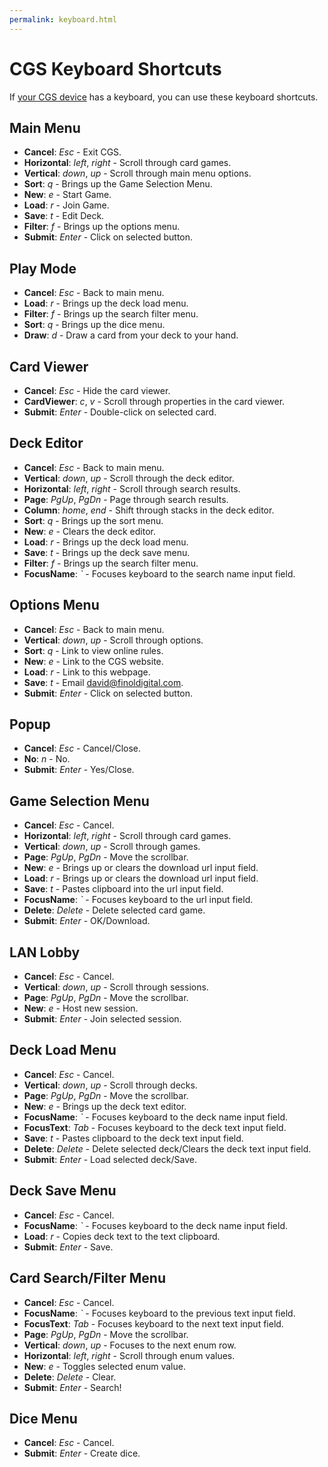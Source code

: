 ```yaml
---
permalink: keyboard.html
---
```


# CGS Keyboard Shortcuts
If [your CGS device](index.html#play-anywhere) has a keyboard, you can use these keyboard shortcuts.

## Main Menu
- **Cancel**: *Esc* - Exit CGS.
- **Horizontal**: *left*, *right* - Scroll through card games.
- **Vertical**: *down*, *up* - Scroll through main menu options.
- **Sort**: *q* - Brings up the Game Selection Menu.
- **New**: *e* - Start Game.
- **Load**: *r* - Join Game.
- **Save**: *t* - Edit Deck.
- **Filter**: *f* - Brings up the options menu.
- **Submit**: *Enter* - Click on selected button.

## Play Mode
- **Cancel**: *Esc* - Back to main menu.
- **Load**: *r* - Brings up the deck load menu.
- **Filter**: *f* - Brings up the search filter menu.
- **Sort**: *q* - Brings up the dice menu.
- **Draw**: *d* - Draw a card from your deck to your hand.

## Card Viewer
- **Cancel**: *Esc* - Hide the card viewer.
- **CardViewer**: *c*, *v* - Scroll through properties in the card viewer.
- **Submit**: *Enter* - Double-click on selected card.

## Deck Editor
- **Cancel**: *Esc* - Back to main menu.
- **Vertical**: *down*, *up* - Scroll through the deck editor.
- **Horizontal**: *left*, *right* - Scroll through search results.
- **Page**: *PgUp*, *PgDn* - Page through search results.
- **Column**: *home*, *end* - Shift through stacks in the deck editor.
- **Sort**: *q* - Brings up the sort menu.
- **New**: *e* - Clears the deck editor.
- **Load**: *r* - Brings up the deck load menu.
- **Save**: *t* - Brings up the deck save menu.
- **Filter**: *f* - Brings up the search filter menu.
- **FocusName**: *\`* - Focuses keyboard to the search name input field.

## Options Menu
- **Cancel**: *Esc* - Back to main menu.
- **Vertical**: *down*, *up* - Scroll through options.
- **Sort**: *q* - Link to view online rules.
- **New**: *e* - Link to the CGS website.
- **Load**: *r* - Link to this webpage.
- **Save**: *t* - Email <david@finoldigital.com>.
- **Submit**: *Enter* - Click on selected button.

## Popup
- **Cancel**: *Esc* - Cancel/Close.
- **No**: *n* - No.
- **Submit**: *Enter* - Yes/Close.

## Game Selection Menu
- **Cancel**: *Esc* - Cancel.
- **Horizontal**: *left*, *right* - Scroll through card games.
- **Vertical**: *down*, *up* - Scroll through games.
- **Page**: *PgUp*, *PgDn* - Move the scrollbar.
- **New**: *e* - Brings up or clears the download url input field.
- **Load**: *r* - Brings up or clears the download url input field.
- **Save**: *t* - Pastes clipboard into the url input field.
- **FocusName**: *\`* - Focuses keyboard to the url input field.
- **Delete**: *Delete* - Delete selected card game.
- **Submit**: *Enter* - OK/Download.

## LAN Lobby
- **Cancel**: *Esc* - Cancel.
- **Vertical**: *down*, *up* - Scroll through sessions.
- **Page**: *PgUp*, *PgDn* - Move the scrollbar.
- **New**: *e* - Host new session.
- **Submit**: *Enter* - Join selected session.

## Deck Load Menu
- **Cancel**: *Esc* - Cancel.
- **Vertical**: *down*, *up* - Scroll through decks.
- **Page**: *PgUp*, *PgDn* - Move the scrollbar.
- **New**: *e* - Brings up the deck text editor.
- **FocusName**: *\`* - Focuses keyboard to the deck name input field.
- **FocusText**: *Tab* - Focuses keyboard to the deck text input field.
- **Save**: *t* - Pastes clipboard to the deck text input field.
- **Delete**: *Delete* - Delete selected deck/Clears the deck text input field.
- **Submit**: *Enter* - Load selected deck/Save.

## Deck Save Menu
- **Cancel**: *Esc* - Cancel.
- **FocusName**: *\`* - Focuses keyboard to the deck name input field.
- **Load**: *r* - Copies deck text to the text clipboard.
- **Submit**: *Enter* - Save.

## Card Search/Filter Menu
- **Cancel**: *Esc* - Cancel.
- **FocusName**: *\`* - Focuses keyboard to the previous text input field.
- **FocusText**: *Tab* - Focuses keyboard to the next text input field.
- **Page**: *PgUp*, *PgDn* - Move the scrollbar.
- **Vertical**: *down*, *up* - Focuses to the next enum row.
- **Horizontal**: *left*, *right* - Scroll through enum values.
- **New**: *e* - Toggles selected enum value.
- **Delete**: *Delete* - Clear.
- **Submit**: *Enter* - Search!

## Dice Menu
- **Cancel**: *Esc* - Cancel.
- **Submit**: *Enter* - Create dice.
